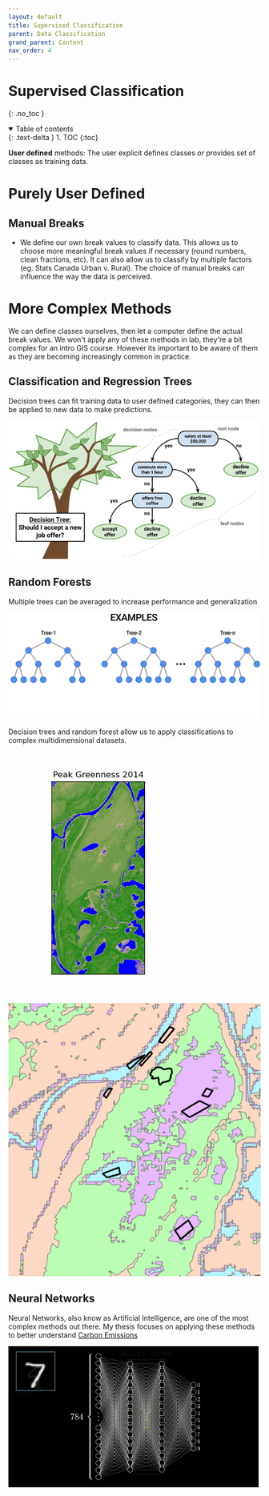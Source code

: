 ```yaml
---
layout: default
title: Supervised Classification
parent: Data Classification
grand_parent: Content
nav_order: 4
---
```



# Supervised Classification
{: .no_toc }

<details open markdown="block">
  <summary>
    Table of contents
  </summary>
  {: .text-delta }
1. TOC
{:toc}
</details>

**User defined** methods: The user explicit defines classes *or* provides set of classes as training data.

# Purely User Defined

## **Manual Breaks**

* We define our own break values to classify data.  This allows us to choose more meaningful break values if necessary (round numbers, clean fractions, etc).  It can also allow us to classify by multiple factors (eg. Stats Canada Urban v. Rural).  The choice of manual breaks can influence the way the data is perceived.

# More Complex Methods

We can define classes ourselves, then let a computer define the actual break values.  We won't apply any of these methods in lab, they're a bit complex for an intro GIS course.  However its important to be aware of them as they are becoming increasingly common in practice.  

## **Classification and Regression Trees**

Decision trees can fit training data to user defined categories, they can then be applied to new data to make predictions.

<img src='content/images/tree.png'>

## **Random Forests**

Multiple trees can be averaged to increase performance and generalization

<img src='content/images/forest.gif'>

Decision trees and random forest allow us to apply classifications to complex multidimensional datasets.

<img src='content/images/03-NDVI.gif'>

<img src='content/images/Classification.png'>

## **Neural Networks**

Neural Networks, also know as Artificial Intelligence, are one of the most complex methods out there.  My thesis focuses on applying these methods to better understand [Carbon Emissions](https://bg.copernicus.org/articles/17/4421/2020/#section3)

<img src='content/images/NN.gif'>
